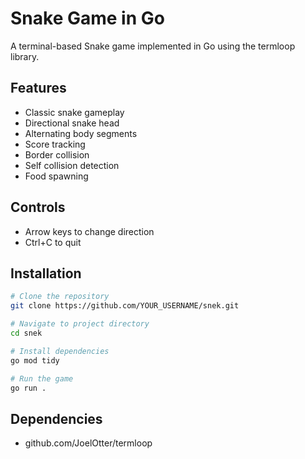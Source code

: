 # Snake Game in Go

A terminal-based Snake game implemented in Go using the termloop library.

## Features
- Classic snake gameplay
- Directional snake head
- Alternating body segments
- Score tracking
- Border collision
- Self collision detection
- Food spawning

## Controls
- Arrow keys to change direction
- Ctrl+C to quit

## Installation
```bash
# Clone the repository
git clone https://github.com/YOUR_USERNAME/snek.git

# Navigate to project directory
cd snek

# Install dependencies
go mod tidy

# Run the game
go run .
```

## Dependencies
- github.com/JoelOtter/termloop 